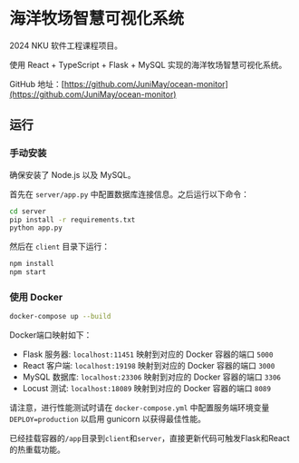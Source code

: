 # 海洋牧场智慧可视化系统

2024 NKU 软件工程课程项目。

使用 React + TypeScript + Flask + MySQL 实现的海洋牧场智慧可视化系统。

GitHub 地址：[https://github.com/JuniMay/ocean-monitor](https://github.com/JuniMay/ocean-monitor)

## 运行

### 手动安装

确保安装了 Node.js 以及 MySQL。

首先在 `server/app.py` 中配置数据库连接信息。之后运行以下命令：

```bash
cd server
pip install -r requirements.txt
python app.py
```

然后在 `client` 目录下运行：

```bash
npm install
npm start
```

### 使用 Docker

```bash
docker-compose up --build
```

Docker端口映射如下：

- Flask 服务器: `localhost:11451` 映射到对应的 Docker 容器的端口 `5000`
- React 客户端: `localhost:19198` 映射到对应的 Docker 容器的端口 `3000`
- MySQL 数据库: `localhost:23306` 映射到对应的 Docker 容器的端口 `3306`
- Locust 测试: `localhost:18089` 映射到对应的 Docker 容器的端口 `8089`

请注意，进行性能测试时请在 `docker-compose.yml` 中配置服务端环境变量 `DEPLOY=production` 以启用 gunicorn 以获得最佳性能。

已经挂载容器的`/app`目录到`client`和`server`，直接更新代码可触发Flask和React的热重载功能。



